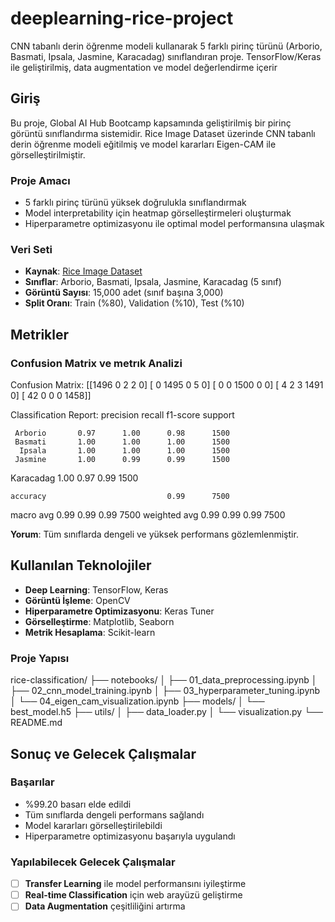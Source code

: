 # deeplearning-rice-project
CNN tabanlı derin öğrenme modeli kullanarak 5 farklı pirinç türünü  (Arborio, Basmati, Ipsala, Jasmine, Karacadag) sınıflandıran proje. TensorFlow/Keras ile geliştirilmiş, data augmentation ve model değerlendirme içerir

## Giriş

Bu proje, Global AI Hub Bootcamp kapsamında geliştirilmiş bir pirinç görüntü sınıflandırma sistemidir. Rice Image Dataset üzerinde CNN tabanlı derin öğrenme modeli eğitilmiş ve model kararları Eigen-CAM ile görselleştirilmiştir.

###  Proje Amacı
- 5 farklı pirinç türünü yüksek doğrulukla sınıflandırmak
- Model interpretability için heatmap görselleştirmeleri oluşturmak
- Hiperparametre optimizasyonu ile optimal model performansına ulaşmak

### Veri Seti
- **Kaynak**: [Rice Image Dataset](https://www.kaggle.com/datasets/muratkokludataset/rice-image-dataset)
- **Sınıflar**: Arborio, Basmati, Ipsala, Jasmine, Karacadag (5 sınıf)
- **Görüntü Sayısı**: 15,000 adet (sınıf başına 3,000)
- **Split Oranı**: Train (%80), Validation (%10), Test (%10)

##  Metrikler



### Confusion Matrix  ve metrık Analizi
Confusion Matrix:
[[1496    0    2    2    0]
 [   0 1495    0    5    0]
 [   0    0 1500    0    0]
 [   4    2    3 1491    0]
 [  42    0    0    0 1458]]

Classification Report:
              precision    recall  f1-score   support

     Arborio       0.97      1.00      0.98      1500
     Basmati       1.00      1.00      1.00      1500
      Ipsala       1.00      1.00      1.00      1500
     Jasmine       1.00      0.99      0.99      1500
   Karacadag       1.00      0.97      0.99      1500

    accuracy                           0.99      7500
   macro avg       0.99      0.99      0.99      7500
weighted avg       0.99      0.99      0.99      7500


**Yorum**: Tüm sınıflarda dengeli ve yüksek performans gözlemlenmiştir.



## Kullanılan Teknolojiler
- **Deep Learning**: TensorFlow, Keras
- **Görüntü İşleme**: OpenCV
- **Hiperparametre Optimizasyonu**: Keras Tuner
- **Görselleştirme**: Matplotlib, Seaborn
- **Metrik Hesaplama**: Scikit-learn

### Proje Yapısı
rice-classification/
├── notebooks/
│ ├── 01_data_preprocessing.ipynb
│ ├── 02_cnn_model_training.ipynb
│ ├── 03_hyperparameter_tuning.ipynb
│ └── 04_eigen_cam_visualization.ipynb
├── models/
│ └── best_model.h5
├── utils/
│ ├── data_loader.py
│ └── visualization.py
└── README.md


##  Sonuç ve Gelecek Çalışmalar

###  Başarılar
- %99.20 basarı elde edildi
- Tüm sınıflarda dengeli performans sağlandı
- Model kararları görselleştirilebildi
- Hiperparametre optimizasyonu başarıyla uygulandı

### Yapılabilecek Gelecek Çalışmalar
- [ ] **Transfer Learning** ile model performansını iyileştirme
- [ ] **Real-time Classification** için web arayüzü geliştirme
- [ ] **Data Augmentation** çeşitliliğini artırma
